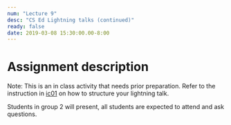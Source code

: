 ```yaml
---
num: "Lecture 9"
desc: "CS Ed Lightning talks (continued)"
ready: false
date: 2019-03-08 15:30:00.00-8:00
---
```


# Assignment description

Note: This is an in class activity that needs prior preparation. Refer to the instruction in [ic01](https://ucsb-teaching-cs.github.io/w19/hwk/ic01/) on how to structure your lightning talk.

Students in group 2 will present, all students are expected to attend and ask questions.


